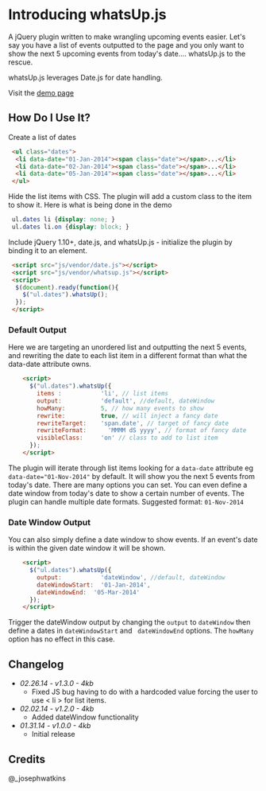 # Introducing whatsUp.js
A jQuery plugin written to make wrangling upcoming events easier. Let's say you have a list of events outputted to the page and you only want to show the next 5 upcoming events from today's date.... whatsUp.js to the rescue.

whatsUp.js leverages Date.js for date handling.

Visit the [demo page](http://codepen.io/joe-watkins/full/sKmEb)

## How Do I Use It?
Create a list of dates
```html
 <ul class="dates">
  <li data-date="01-Jan-2014"><span class="date"></span>...</li>
  <li data-date="02-Jan-2014"><span class="date"></span>...</li>
  <li data-date="05-Jan-2014"><span class="date"></span>...</li>
 </ul>
```

Hide the list items with CSS. The plugin will add a custom class to the item to show it. Here is what is being done in the demo
```css
 ul.dates li {display: none; }
 ul.dates li.on {display: block; }
```

Include jQuery 1.10+, date.js, and whatsUp.js - initialize the plugin by binding it to an element.

```html
 <script src="js/vendor/date.js"></script>
 <script src="js/vendor/whatsup.js"></script>
 <script>
  $(document).ready(function(){
    $("ul.dates").whatsUp();
  });
 </script>
```

### Default Output
Here we are targeting an unordered list and outputting the next 5 events, and rewriting the date to each list item in a different format than what the data-date attribute owns.

```html
	<script>
	  $("ul.dates").whatsUp({
	    items :           'li', // list items
	    output:           'default', //default, dateWindow
	    howMany:          5, // how many events to show
	    rewrite:          true, // will inject a fancy date
	    rewriteTarget:    'span.date', // target of fancy date
	    rewriteFormat:  	'MMMM dS yyyy', // format of fancy date
	    visibleClass:     'on' // class to add to list item
	  });
	</script>
```

The plugin will iterate through list items looking for a `data-date` attribute eg `data-date="01-Nov-2014"` by default. It will show you the next 5 events from today's date. There are many options you can set. You can even define a date window from today's date to show a certain number of events. The plugin can handle multiple date formats. Suggested format: `01-Nov-2014`

### Date Window Output
You can also simply define a date window to show events. If an event's date is within the given date window it will be shown.

```html
	<script>
	  $("ul.dates").whatsUp({
	    output:           'dateWindow', //default, dateWindow
	    dateWindowStart:  '01-Jan-2014',
	    dateWindowEnd:  '05-Mar-2014'
	  });
	</script>
```

Trigger the dateWindow output by changing the ```output``` to ```dateWindow``` then define a dates in ```dateWindowStart``` and ``` dateWindowEnd``` options. The ```howMany``` option has no effect in this case.

## Changelog
* _02.26.14 - v1.3.0 - 4kb_
	* Fixed JS bug having to do with a hardcoded value forcing the user to use < li > for list items.
* _02.02.14 - v1.2.0 - 4kb_
	* Added dateWindow functionality
* _01.31.14 - v1.0.0 - 4kb_
	* Initial release

## Credits
@_josephwatkins